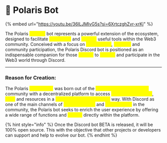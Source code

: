 # 🤖 Polaris Bot

{% embed url="https://youtu.be/36ILJMIvG5s?si=6XrtczghZvr-xrKj" %}

The Polaris <mark style="color:yellow;">Discord</mark> bot represents a powerful extension of the ecosystem, designed to facilitate <mark style="color:yellow;">interaction</mark> and <mark style="color:yellow;">provide</mark> useful tools within the Web3 community. Conceived with a focus on <mark style="color:yellow;">accessibility</mark>, <mark style="color:yellow;">usability</mark> and community participation, the Polaris Discord bot is positioned as an indispensable companion for those <mark style="color:yellow;">looking</mark> to <mark style="color:yellow;">explore</mark> and participate in the Web3 world through Discord.

***

### Reason for Creation:

The Polaris <mark style="color:yellow;">Discord bot</mark> was born out of the <mark style="color:yellow;">need to provide the Web3</mark> community with a decentralized platform to access <mark style="color:yellow;">relevant information</mark>, <mark style="color:yellow;">tools</mark> and resources in a <mark style="color:yellow;">convenient and accessible</mark> way. With Discord as one of the main channels of <mark style="color:yellow;">communication</mark> and <mark style="color:yellow;">collaboration</mark> in the community, the Polaris bot seeks to enrich the user experience by offering a wide range of functions and <mark style="color:yellow;">utilities</mark> directly within the platform.

{% hint style="info" %}
Once the Discord bot BETA is released, it will be 100% open source. This with the objective that other projects or developers can support and help to evolve our bot.
{% endhint %}
